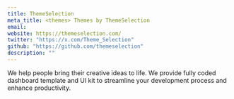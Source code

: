 ```yaml
---
title: ThemeSelection
meta_title: <themes> Themes by ThemeSelection
email:
website: https://themeselection.com/
twitter: "https://x.com/Theme_Selection"
github: "https://github.com/themeselection"
description: ""
---
```


We help people bring their creative ideas to life.
We provide fully coded dashboard template and UI kit to streamline your development process and enhance productivity.
